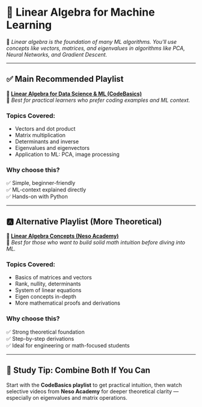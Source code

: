 # 🔢 **Linear Algebra for Machine Learning**

🎯 *Linear algebra is the foundation of many ML algorithms. You'll use concepts like vectors, matrices, and eigenvalues in algorithms like PCA, Neural Networks, and Gradient Descent.*

---

## ✅ **Main Recommended Playlist**  
**📘 [Linear Algebra for Data Science & ML (CodeBasics)](https://youtube.com/playlist?list=PLPzjifo9TUNWV8VNjq4MYuNUxuqk3pq11&si=OIORsqOsQM-xizrm)**  
📌 *Best for practical learners who prefer coding examples and ML context.*

### Topics Covered:
- Vectors and dot product
- Matrix multiplication
- Determinants and inverse
- Eigenvalues and eigenvectors
- Application to ML: PCA, image processing

### Why choose this?  
✅ Simple, beginner-friendly  
✅ ML-context explained directly  
✅ Hands-on with Python

---

## 🅰️ **Alternative Playlist (More Theoretical)**  
**📗 [Linear Algebra Concepts (Neso Academy)](https://youtube.com/playlist?list=PLtCBuHKmdxOc2F13kMBPvbPmFqazfSBLt&si=aDtj6ifcbaHK8riU)**  
📌 *Best for those who want to build solid math intuition before diving into ML.*

### Topics Covered:
- Basics of matrices and vectors
- Rank, nullity, determinants
- System of linear equations
- Eigen concepts in-depth
- More mathematical proofs and derivations

### Why choose this?  
✅ Strong theoretical foundation  
✅ Step-by-step derivations  
✅ Ideal for engineering or math-focused students

---

## 🧠 **Study Tip: Combine Both If You Can**
Start with the **CodeBasics playlist** to get practical intuition, then watch selective videos from **Neso Academy** for deeper theoretical clarity — especially on eigenvalues and matrix operations.
